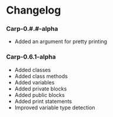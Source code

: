 # Changelog

### Carp-0.#.#-alpha
- Added an argument for pretty printing

### Carp-0.6.1-alpha
- Added classes
- Added class methods
- Added variables
- Added private blocks
- Added public blocks
- Added print statements
- Improved variable type detection